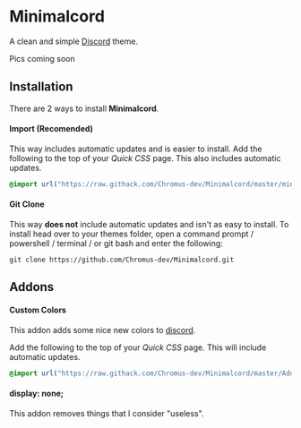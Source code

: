 # Minimalcord
A clean and simple [Discord](https://discord.com/ "Discord") theme.

Pics coming soon

## Installation

There are 2 ways to install **Minimalcord**.
#### Import (Recomended)
This way includes automatic updates and is easier to install. Add the following to the top of your *Quick CSS* page. This also includes automatic updates.
```css
@import url("https://raw.githack.com/Chromus-dev/Minimalcord/master/minimalcord.css");
```
#### Git Clone
This way **does not** include automatic updates and isn't as easy to install. To install head over to your themes folder, open a command prompt / powershell / terminal / or git bash and enter the following:
```
git clone https://github.com/Chromus-dev/Minimalcord.git
```

## Addons
#### Custom Colors  
This addon adds some nice new colors to [discord](https://discord.com/ "discord").

Add the following to the top of your *Quick CSS* page. This will include automatic updates.
```css
@import url("https://raw.githack.com/Chromus-dev/Minimalcord/master/Addons/customColorsAddon.css");
```

#### display: none;
This addon removes things that I consider "useless".
